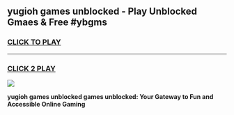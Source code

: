 
## yugioh games unblocked - Play Unblocked Gmaes & Free #ybgms
<h3>
<a href="https://premium.freeplayer.one?title=yugioh_games_unblocked&ref=01M">CLICK TO PLAY</a></h3>
<hr>

<h3>
<a href="https://premium.freeplayer.one?title=yugioh_games_unblocked&ref=01M">CLICK 2 PLAY</a>
  
</h3>

<a href="https://premium.freeplayer.one?title=yugioh_games_unblocked&ref=01M"><img src="https://clearcache.store/games.png"></a>


**yugioh games unblocked games unblocked: Your Gateway to Fun and Accessible Online Gaming**
